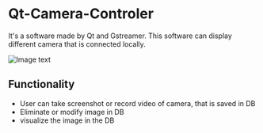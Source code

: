 # Qt-Camera-Controler
It's a software made by Qt and Gstreamer. This software can display different camera that is connected locally. 

![Image text]([https://github.com/Wenqi2/VJ-2D/blob/main/project/vj-2d/NK/Night%20Knight/images/pantalla.png](https://github.com/Wenqi2/Qt-Camera-Controler/blob/main/screenshot/Screenshot%20from%202023-09-08%2007-58-49.png))
## Functionality
- User can take screenshot or record video of camera, that is saved in DB
- Eliminate or modify image in DB
- visualize the image in the DB
  
